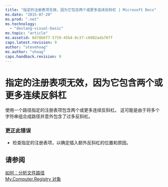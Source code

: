 ```yaml
---
title: "指定的注册表项无效，因为它包含两个或更多连续反斜杠 | Microsoft Docs"
ms.date: "2015-07-20"
ms.prod: ".net"
ms.technology: 
  - "devlang-visual-basic"
ms.topic: "article"
ms.assetid: 0d78b6f7-5759-45b4-8c37-c6902ada76ff
caps.latest.revision: 9
author: "stevehoag"
ms.author: "shoag"
caps.handback.revision: 9
---
```

# 指定的注册表项无效，因为它包含两个或更多连续反斜杠
使用一个路径指定的注册表项包含两个或更多连续反斜杠。 这可能是由于将多个字符串组合成路径并意外包含了过多反斜杠。  
  
### 更正此错误  
  
-   检查指定的注册表项，以确定插入额外反斜杠的位置和原因。  
  
## 请参阅  
 [如何：分析文件路径](../../visual-basic/developing-apps/programming/drives-directories-files/how-to-parse-file-paths.md)   
 [My.Computer.Registry 对象](../../visual-basic/language-reference/objects/my-computer-registry-object.md)